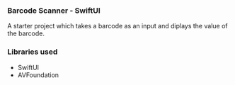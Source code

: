###  Barcode Scanner - SwiftUI
 A starter project which takes a barcode as an input and diplays the value of the barcode.

### Libraries used 
* SwiftUI
* AVFoundation
